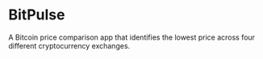 # BitPulse
 A Bitcoin price comparison app that identifies the lowest price across four different cryptocurrency exchanges.
